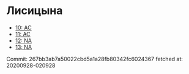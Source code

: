 # Лисицына
- [10: AC](10.md)
- [11: AC](11.md)
- [12: NA](12.md)
- [13: NA](13.md)

Commit: 267bb3ab7a50022cbd5a1a28fb80342fc6024367
 fetched at: 20200928-020928
